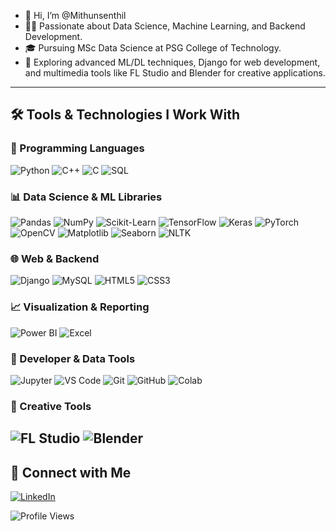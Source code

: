 - 👋 Hi, I’m @Mithunsenthil  
- 👨‍💻 Passionate about Data Science, Machine Learning, and Backend Development.  
- 🎓 Pursuing MSc Data Science at PSG College of Technology.  
- 🌱 Exploring advanced ML/DL techniques, Django for web development, and multimedia tools like FL Studio and Blender for creative applications.

---

## 🛠️ Tools & Technologies I Work With

### 🧠 Programming Languages
![Python](https://img.shields.io/badge/-Python-3776AB?logo=python&logoColor=white&style=flat-square)
![C++](https://img.shields.io/badge/-C++-00599C?logo=c%2B%2B&logoColor=white&style=flat-square)
![C](https://img.shields.io/badge/-C-A8B9CC?logo=c&logoColor=white&style=flat-square)
![SQL](https://img.shields.io/badge/-SQL-4479A1?logo=postgresql&logoColor=white&style=flat-square)

### 📊 Data Science & ML Libraries
![Pandas](https://img.shields.io/badge/-Pandas-150458?logo=pandas&logoColor=white&style=flat-square)
![NumPy](https://img.shields.io/badge/-NumPy-013243?logo=numpy&logoColor=white&style=flat-square)
![Scikit-Learn](https://img.shields.io/badge/-Scikit--Learn-F7931E?logo=scikit-learn&logoColor=white&style=flat-square)
![TensorFlow](https://img.shields.io/badge/-TensorFlow-FF6F00?logo=tensorflow&logoColor=white&style=flat-square)
![Keras](https://img.shields.io/badge/-Keras-D00000?logo=keras&logoColor=white&style=flat-square)
![PyTorch](https://img.shields.io/badge/-PyTorch-EE4C2C?logo=pytorch&logoColor=white&style=flat-square)
![OpenCV](https://img.shields.io/badge/-OpenCV-5C3EE8?logo=opencv&logoColor=white&style=flat-square)
![Matplotlib](https://img.shields.io/badge/-Matplotlib-11557C?logo=matplotlib&logoColor=white&style=flat-square)
![Seaborn](https://img.shields.io/badge/-Seaborn-3776AB?logo=python&logoColor=white&style=flat-square)
![NLTK](https://img.shields.io/badge/-NLTK-9C27B0?logo=python&logoColor=white&style=flat-square)


### 🌐 Web & Backend
![Django](https://img.shields.io/badge/-Django-092E20?logo=django&logoColor=white&style=flat-square)
![MySQL](https://img.shields.io/badge/-MySQL-4479A1?logo=mysql&logoColor=white&style=flat-square)
![HTML5](https://img.shields.io/badge/-HTML5-E34F26?logo=html5&logoColor=white&style=flat-square)
![CSS3](https://img.shields.io/badge/-CSS3-1572B6?logo=css3&logoColor=white&style=flat-square)

### 📈 Visualization & Reporting
![Power BI](https://img.shields.io/badge/-PowerBI-F2C811?logo=powerbi&logoColor=white&style=flat-square)
![Excel](https://img.shields.io/badge/-Excel-217346?logo=microsoft-excel&logoColor=white&style=flat-square)

### 🧰 Developer & Data Tools
![Jupyter](https://img.shields.io/badge/-Jupyter-F37626?logo=jupyter&logoColor=white&style=flat-square)
![VS Code](https://img.shields.io/badge/-VSCode-007ACC?logo=visual-studio-code&logoColor=white&style=flat-square)
![Git](https://img.shields.io/badge/-Git-F05032?logo=git&logoColor=white&style=flat-square)
![GitHub](https://img.shields.io/badge/-GitHub-181717?logo=github&logoColor=white&style=flat-square)
![Colab](https://img.shields.io/badge/-Google_Colab-F9AB00?logo=google-colab&logoColor=white&style=flat-square)

### 🎨 Creative Tools
![FL Studio](https://img.shields.io/badge/-FL_Studio-F28C28?logo=musicbrainz&logoColor=white&style=flat-square)
![Blender](https://img.shields.io/badge/-Blender-F5792A?logo=blender&logoColor=white&style=flat-square)
---

## 🔗 Connect with Me

[![LinkedIn](https://img.shields.io/badge/LinkedIn-MithunSenthil-blue?logo=linkedin&style=flat-square)](https://www.linkedin.com/in/mithun-senthil-v-17a2b8258)

![Profile Views](https://komarev.com/ghpvc/?username=Mithunsenthil&color=0e75b6&style=flat-square)

<!---
Mithunsenthil/Mithunsenthil is a ✨ special ✨ repository because its `README.md` (this file) appears on your GitHub profile.
You can click the Preview link to take a look at your changes.
--->
